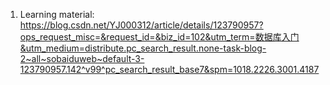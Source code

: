 1. Learning material: https://blog.csdn.net/YJ000312/article/details/123790957?ops_request_misc=&request_id=&biz_id=102&utm_term=数据库入门&utm_medium=distribute.pc_search_result.none-task-blog-2~all~sobaiduweb~default-3-123790957.142^v99^pc_search_result_base7&spm=1018.2226.3001.4187
